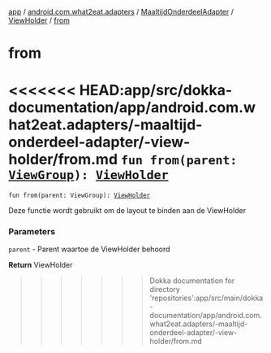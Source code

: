 [app](../../../index.md) / [android.com.what2eat.adapters](../../index.md) / [MaaltijdOnderdeelAdapter](../index.md) / [ViewHolder](index.md) / [from](./from.md)

# from

<<<<<<< HEAD:app/src/dokka-documentation/app/android.com.what2eat.adapters/-maaltijd-onderdeel-adapter/-view-holder/from.md
`fun from(parent: `[`ViewGroup`](https://developer.android.com/reference/android/view/ViewGroup.html)`): `[`ViewHolder`](index.md)
=======
`fun from(parent: ViewGroup): `[`ViewHolder`](index.md)

Deze functie wordt gebruikt om de layout te binden aan de ViewHolder

### Parameters

`parent` - Parent waartoe de ViewHolder behoord

**Return**
ViewHolder

>>>>>>> Dokka documentation for directory 'repositories':app/src/main/dokka-documentation/app/android.com.what2eat.adapters/-maaltijd-onderdeel-adapter/-view-holder/from.md
